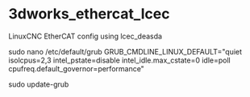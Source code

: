 # 3dworks_ethercat_lcec
LinuxCNC EtherCAT config using lcec_deasda


sudo nano /etc/default/grub
GRUB_CMDLINE_LINUX_DEFAULT="quiet isolcpus=2,3 intel_pstate=disable intel_idle.max_cstate=0 idle=poll cpufreq.default_governor=performance"

sudo update-grub
